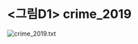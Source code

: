 # <그림D1> crime_2019
![crime_2019.txt](https://user-images.githubusercontent.com/73595608/100514427-ef63bf80-31b7-11eb-8c2e-7625948f99b8.png)

